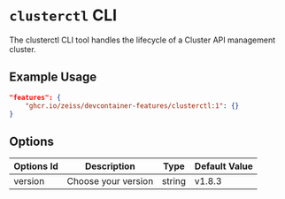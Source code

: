 
# `clusterctl` CLI

The clusterctl CLI tool handles the lifecycle of a Cluster API management cluster.

## Example Usage

```json
"features": {
    "ghcr.io/zeiss/devcontainer-features/clusterctl:1": {}
}
```

## Options

| Options Id | Description | Type | Default Value |
|-----|-----|-----|-----|
| version | Choose your version | string | v1.8.3 |


